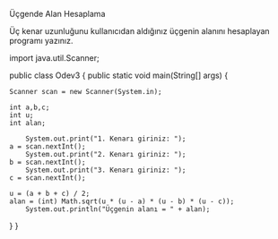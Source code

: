 Üçgende Alan Hesaplama

Üç kenar uzunluğunu kullanıcıdan aldığınız üçgenin alanını hesaplayan programı yazınız.

import java.util.Scanner;

public class Odev3 {
    public static void main(String[] args) {



    Scanner scan = new Scanner(System.in);

    int a,b,c;
    int u;
    int alan;

        System.out.print("1. Kenarı giriniz: ");
    a = scan.nextInt();
        System.out.print("2. Kenarı giriniz: ");
    b = scan.nextInt();
        System.out.print("3. Kenarı giriniz: ");
    c = scan.nextInt();

    u = (a + b + c) / 2;
    alan = (int) Math.sqrt(u * (u - a) * (u - b) * (u - c));
        System.out.println("Üçgenin alanı = " + alan);
   }
}
